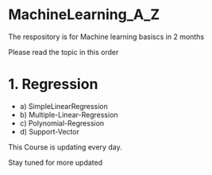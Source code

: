 # MachineLearning_A_Z
The respository is for Machine learning basiscs in 2 months

Please read the topic in this order

# 1. Regression
 
 - a) SimpleLinearRegression
 - b) Multiple-Linear-Regression
 - c) Polynomial-Regression
 - d) Support-Vector




This Course is updating every day.

Stay tuned for more updated

